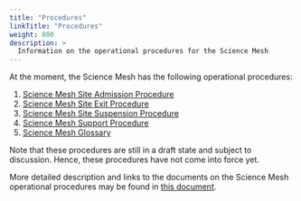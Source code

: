 ```yaml
---
title: "Procedures"
linkTitle: "Procedures"
weight: 800
description: >
  Information on the operational procedures for the Science Mesh
---
```


At the moment, the Science Mesh has the following operational procedures:

  1. [Science Mesh Site Admission Procedure](https://doi.org/10.5281/zenodo.5039988)
  1. [Science Mesh Site Exit Procedure](https://doi.org/10.5281/zenodo.5040129)
  1. [Science Mesh Site Suspension Procedure](https://doi.org/10.5281/zenodo.5040638)
  1. [Science Mesh Support Procedure](https://doi.org/10.5281/zenodo.5040027)
  1. [Science Mesh Glossary](https://doi.org/10.5281/zenodo.5038662)

Note that these procedures are still in a draft state and subject to discussion. Hence, these procedures have not come into force yet.

More detailed description and links to the documents on the Science Mesh operational procedures may be found in [this document](https://doi.org/10.5281/zenodo.5602983).

